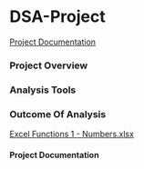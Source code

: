 # DSA-Project

[Project Documentation](#project-documentation)

### Project Overview 

### Analysis Tools

### Outcome Of Analysis

[Excel Functions 1 - Numbers.xlsx](https://github.com/user-attachments/files/20879182/Excel.Functions.1.-.Numbers.xlsx)


#### Project Documentation
